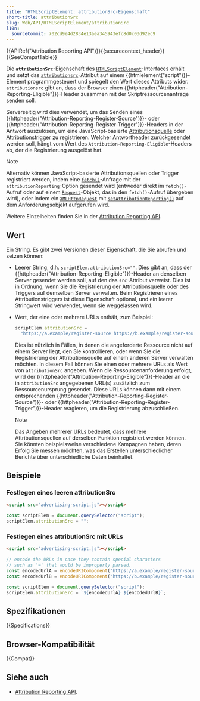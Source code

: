 ```yaml
---
title: "HTMLScriptElement: attributionSrc-Eigenschaft"
short-title: attributionSrc
slug: Web/API/HTMLScriptElement/attributionSrc
l10n:
  sourceCommit: 702cd9e4d2834e13aea345943efc8d0c03d92ec9
---
```


{{APIRef("Attribution Reporting API")}}{{securecontext_header}}{{SeeCompatTable}}

Die **`attributionSrc`**-Eigenschaft des [`HTMLScriptElement`](/de/docs/Web/API/HTMLScriptElement)-Interfaces erhält und setzt das [`attributionsrc`](/de/docs/Web/HTML/Element/script#attributionsrc)-Attribut auf einem {{htmlelement("script")}}-Element programmgesteuert und spiegelt den Wert dieses Attributs wider. `attributionsrc` gibt an, dass der Browser einen {{httpheader("Attribution-Reporting-Eligible")}}-Header zusammen mit der Skriptressourcenanfrage senden soll.

Serverseitig wird dies verwendet, um das Senden eines {{httpheader("Attribution-Reporting-Register-Source")}}- oder {{httpheader("Attribution-Reporting-Register-Trigger")}}-Headers in der Antwort auszulösen, um eine JavaScript-basierte [Attributionsquelle](/de/docs/Web/API/Attribution_Reporting_API/Registering_sources#javascript-based_event_sources) oder [Attributionstrigger](/de/docs/Web/API/Attribution_Reporting_API/Registering_triggers#javascript-based_attribution_triggers) zu registrieren. Welcher Antwortheader zurückgesendet werden soll, hängt vom Wert des `Attribution-Reporting-Eligible`-Headers ab, der die Registrierung ausgelöst hat.

> [!NOTE]
> Alternativ können JavaScript-basierte Attributionsquellen oder Trigger registriert werden, indem eine [`fetch()`](/de/docs/Web/API/Window/fetch)-Anfrage mit der `attributionReporting`-Option gesendet wird (entweder direkt im `fetch()`-Aufruf oder auf einem [`Request`](/de/docs/Web/API/Request)-Objekt, das in den `fetch()`-Aufruf übergeben wird), oder indem ein [`XMLHttpRequest`](/de/docs/Web/API/XMLHttpRequest) mit [`setAttributionReporting()`](/de/docs/Web/API/XMLHttpRequest/setAttributionReporting) auf dem Anforderungsobjekt aufgerufen wird.

Weitere Einzelheiten finden Sie in der [Attribution Reporting API](/de/docs/Web/API/Attribution_Reporting_API).

## Wert

Ein String. Es gibt zwei Versionen dieser Eigenschaft, die Sie abrufen und setzen können:

- Leerer String, d.h. `scriptElem.attributionSrc=""`. Dies gibt an, dass der {{httpheader("Attribution-Reporting-Eligible")}}-Header an denselben Server gesendet werden soll, auf den das `src`-Attribut verweist. Dies ist in Ordnung, wenn Sie die Registrierung der Attributionsquelle oder des Triggers auf demselben Server verwalten. Beim Registrieren eines Attributionstriggers ist diese Eigenschaft optional, und ein leerer Stringwert wird verwendet, wenn sie weggelassen wird.
- Wert, der eine oder mehrere URLs enthält, zum Beispiel:

  ```js
  scriptElem.attributionSrc =
    "https://a.example/register-source https://b.example/register-source";
  ```

  Dies ist nützlich in Fällen, in denen die angeforderte Ressource nicht auf einem Server liegt, den Sie kontrollieren, oder wenn Sie die Registrierung der Attributionsquelle auf einem anderen Server verwalten möchten. In diesem Fall können Sie einen oder mehrere URLs als Wert von `attributionSrc` angeben. Wenn die Ressourcenanforderung erfolgt, wird der {{httpheader("Attribution-Reporting-Eligible")}}-Header an die in `attributionSrc` angegebenen URL(s) zusätzlich zum Ressourcenursprung gesendet. Diese URLs können dann mit einem entsprechenden {{httpheader("Attribution-Reporting-Register-Source")}}- oder {{httpheader("Attribution-Reporting-Register-Trigger")}}-Header reagieren, um die Registrierung abzuschließen.

  > [!NOTE]
  > Das Angeben mehrerer URLs bedeutet, dass mehrere Attributionsquellen auf derselben Funktion registriert werden können. Sie könnten beispielsweise verschiedene Kampagnen haben, deren Erfolg Sie messen möchten, was das Erstellen unterschiedlicher Berichte über unterschiedliche Daten beinhaltet.

## Beispiele

### Festlegen eines leeren attributionSrc

```html
<script src="advertising-script.js"></script>
```

```js
const scriptElem = document.querySelector("script");
scriptElem.attributionSrc = "";
```

### Festlegen eines attributionSrc mit URLs

```html
<script src="advertising-script.js"></script>
```

```js
// encode the URLs in case they contain special characters
// such as '=' that would be improperly parsed.
const encodedUrlA = encodeURIComponent("https://a.example/register-source");
const encodedUrlB = encodeURIComponent("https://b.example/register-source");

const scriptElem = document.querySelector("script");
scriptElem.attributionSrc = `${encodedUrlA} ${encodedUrlB}`;
```

## Spezifikationen

{{Specifications}}

## Browser-Kompatibilität

{{Compat}}

## Siehe auch

- [Attribution Reporting API](/de/docs/Web/API/Attribution_Reporting_API).
